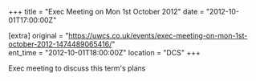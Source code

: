 +++
title = "Exec Meeting on Mon 1st October 2012"
date = "2012-10-01T17:00:00Z"

[extra]
original = "https://uwcs.co.uk/events/exec-meeting-on-mon-1st-october-2012-1474489065416/"    
ent_time = "2012-10-01T18:00:00Z"
location = "DCS"
+++

Exec meeting to discuss this term's plans


